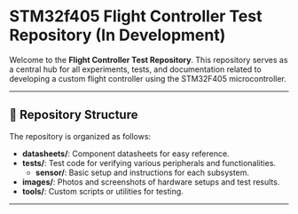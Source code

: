 # STM32f405 Flight Controller Test Repository (In Development) 

Welcome to the **Flight Controller Test Repository**. This repository serves as a central hub for all experiments, tests, and documentation related to developing a custom flight controller using the STM32F405 microcontroller.

---

## 📁 Repository Structure

The repository is organized as follows:

- **datasheets/**: Component datasheets for easy reference.
- **tests/**: Test code for verifying various peripherals and functionalities.
  - **sensor/**: Basic setup and instructions for each subsystem.
- **images/**: Photos and screenshots of hardware setups and test results.
- **tools/**: Custom scripts or utilities for testing.

---

